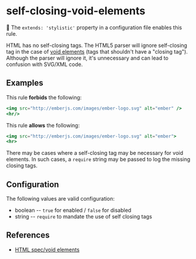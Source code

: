 # self-closing-void-elements

:dress: The `extends: 'stylistic'` property in a configuration file enables this rule.

HTML has no self-closing tags. The HTML5 parser will ignore self-closing tag in the case of [void elements](https://www.w3.org/TR/html-markup/syntax.html#void-elements) (tags that shouldn't have a "closing tag"). Although the parser will ignore it, it's
unnecessary and can lead to confusion with SVG/XML code.

## Examples

This rule **forbids** the following:

```hbs
<img src="http://emberjs.com/images/ember-logo.svg" alt="ember" />
<hr/>
```

This rule **allows** the following:

```hbs
<img src="http://emberjs.com/images/ember-logo.svg" alt="ember">
<hr>
```

There may be cases where a self-closing tag may be necessary for void elements. In such cases, a `require` string may be passed to log the missing closing tags.

## Configuration

The following values are valid configuration:

* boolean -- `true` for enabled / `false` for disabled
* string -- `require` to mandate the use of self closing tags

## References

* [HTML spec/void elements](https://html.spec.whatwg.org/#void-elements)
